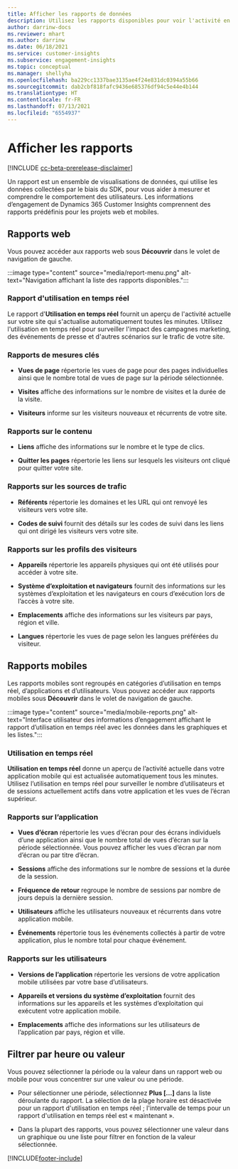 ```yaml
---
title: Afficher les rapports de données
description: Utilisez les rapports disponibles pour voir l'activité en temps réel sur votre site.
author: darrinw-docs
ms.reviewer: mhart
ms.author: darrinw
ms.date: 06/18/2021
ms.service: customer-insights
ms.subservice: engagement-insights
ms.topic: conceptual
ms.manager: shellyha
ms.openlocfilehash: ba229cc1337bae3135ae4f24e831dc0394a55b66
ms.sourcegitcommit: dab2cbf818fafc9436e685376df94c5e44e4b144
ms.translationtype: HT
ms.contentlocale: fr-FR
ms.lasthandoff: 07/13/2021
ms.locfileid: "6554937"
---
```

# <a name="view-reports"></a>Afficher les rapports

[!INCLUDE [cc-beta-prerelease-disclaimer](includes/cc-beta-prerelease-disclaimer.md)]

Un rapport est un ensemble de visualisations de données, qui utilise les données collectées par le biais du SDK, pour vous aider à mesurer et comprendre le comportement des utilisateurs. Les informations d’engagement de Dynamics 365 Customer Insights comprennent des rapports prédéfinis pour les projets web et mobiles.  

## <a name="web-reports"></a>Rapports web

Vous pouvez accéder aux rapports web sous **Découvrir** dans le volet de navigation de gauche.

:::image type="content" source="media/report-menu.png" alt-text="Navigation affichant la liste des rapports disponibles.":::

### <a name="real-time-usage-report"></a>Rapport d'utilisation en temps réel

Le rapport d'**Utilisation en temps réel** fournit un aperçu de l'activité actuelle sur votre site qui s'actualise automatiquement toutes les minutes. Utilisez l'utilisation en temps réel pour surveiller l'impact des campagnes marketing, des événements de presse et d'autres scénarios sur le trafic de votre site.

### <a name="key-metrics-reports"></a>Rapports de mesures clés

- **Vues de page** répertorie les vues de page pour des pages individuelles ainsi que le nombre total de vues de page sur la période sélectionnée.

- **Visites** affiche des informations sur le nombre de visites et la durée de la visite.

- **Visiteurs** informe sur les visiteurs nouveaux et récurrents de votre site.

### <a name="content-reports"></a>Rapports sur le contenu

- **Liens** affiche des informations sur le nombre et le type de clics.

- **Quitter les pages** répertorie les liens sur lesquels les visiteurs ont cliqué pour quitter votre site.

### <a name="traffic-sources-reports"></a>Rapports sur les sources de trafic

- **Référents** répertorie les domaines et les URL qui ont renvoyé les visiteurs vers votre site.

- **Codes de suivi** fournit des détails sur les codes de suivi dans les liens qui ont dirigé les visiteurs vers votre site.

### <a name="visitor-profiles-reports"></a>Rapports sur les profils des visiteurs

- **Appareils** répertorie les appareils physiques qui ont été utilisés pour accéder à votre site.

- **Système d’exploitation et navigateurs** fournit des informations sur les systèmes d’exploitation et les navigateurs en cours d’exécution lors de l’accès à votre site.

- **Emplacements** affiche des informations sur les visiteurs par pays, région et ville.

- **Langues** répertorie les vues de page selon les langues préférées du visiteur.

## <a name="mobile-reports"></a>Rapports mobiles

Les rapports mobiles sont regroupés en catégories d’utilisation en temps réel, d’applications et d’utilisateurs. Vous pouvez accéder aux rapports mobiles sous **Découvrir** dans le volet de navigation de gauche.   

:::image type="content" source="media/mobile-reports.png" alt-text="Interface utilisateur des informations d’engagement affichant le rapport d’utilisation en temps réel avec les données dans les graphiques et les listes.":::   

### <a name="real-time-usage"></a>Utilisation en temps réel

**Utilisation en temps réel** donne un aperçu de l’activité actuelle dans votre application mobile qui est actualisée automatiquement tous les minutes. Utilisez l’utilisation en temps réel pour surveiller le nombre d’utilisateurs et de sessions actuellement actifs dans votre application et les vues de l’écran supérieur.

### <a name="app-reports"></a>Rapports sur l’application

- **Vues d’écran** répertorie les vues d’écran pour des écrans individuels d’une application ainsi que le nombre total de vues d’écran sur la période sélectionnée. Vous pouvez afficher les vues d’écran par nom d’écran ou par titre d’écran.

- **Sessions** affiche des informations sur le nombre de sessions et la durée de la session.

- **Fréquence de retour** regroupe le nombre de sessions par nombre de jours depuis la dernière session.

- **Utilisateurs** affiche les utilisateurs nouveaux et récurrents dans votre application mobile.

- **Événements** répertorie tous les événements collectés à partir de votre application, plus le nombre total pour chaque événement.

### <a name="user-reports"></a>Rapports sur les utilisateurs

- **Versions de l’application** répertorie les versions de votre application mobile utilisées par votre base d’utilisateurs.

- **Appareils et versions du système d’exploitation** fournit des informations sur les appareils et les systèmes d’exploitation qui exécutent votre application mobile.

- **Emplacements** affiche des informations sur les utilisateurs de l’application par pays, région et ville.

## <a name="filter-by-time-or-value"></a>Filtrer par heure ou valeur

Vous pouvez sélectionner la période ou la valeur dans un rapport web ou mobile pour vous concentrer sur une valeur ou une période. 

- Pour sélectionner une période, sélectionnez **Plus [...]** dans la liste déroulante du rapport. La sélection de la plage horaire est désactivée pour un rapport d'utilisation en temps réel ; l'intervalle de temps pour un rapport d'utilisation en temps réel est « maintenant ».

- Dans la plupart des rapports, vous pouvez sélectionner une valeur dans un graphique ou une liste pour filtrer en fonction de la valeur sélectionnée.

[!INCLUDE[footer-include](../includes/footer-banner.md)]